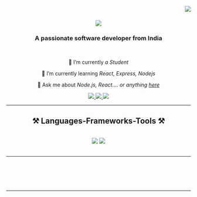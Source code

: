 <img align="right" src="https://visitor-badge.laobi.icu/badge?page_id=yashraj-71" />

<h1 style="text-align: center;">
    <img src="https://readme-typing-svg.herokuapp.com/?font=Righteous&size=35&center=true&vCenter=true&width=500&height=70&duration=4000&lines=+;Hi+There!+👋;+I'm+Yashraj+Chandel!;+Welcome+to+my+Profile;+Coder;+I+am+a+software+developer;+Frontend+Developer;+Full+Stack+Developer;+Web+Developer;+Backend+Developer" />
</h1>




<h3 align="center">A passionate software developer from India</h3>

<br/>

<div align="center">
 
 🔭 I’m currently *a Student*
 
 🌱 I’m currently learning *React, Express, Nodejs*

💬 Ask me about *Node.js, React.... or anything [here](https://github.com/Yashraj-71/Yashraj-71)*



 </div>
 
<div align="center"> 
  <a href="mailto:yashrajchandel090@gmail.com">
    <img src="https://img.shields.io/badge/Gmail-333333?style=for-the-badge&logo=gmail&logoColor=red" />
  </a>
  <a href="https://www.linkedin.com/in/yashraj-chandel/" target="_blank">
    <img src="https://img.shields.io/badge/LinkedIn-0077B5?style=for-the-badge&logo=linkedin&logoColor=white" target="_blank" />
  </a>
  <a href="" target="_blank">
     <img src="https://img.shields.io/badge/Portfolio-FF5722?style=for-the-badge&logo=todoist&logoColor=white" target="_blank" /> <!-- sqlite, safari, google-chrome are other good icon options -->
  </a>
</div>

 <hr/>
 
<h2 align="center">⚒ Languages-Frameworks-Tools ⚒</h2>
<br/>
<div align="center">
    <img src="https://skillicons.dev/icons?i=bootstrap,html,css,vscode,github" />
    <img src="https://skillicons.dev/icons?i=nodejs,python,javascript,typescript,c,java,mysql" /><br>
</div>

<br/>
<hr/>
<br>


<br/><br/>

<hr/>



<br/>

